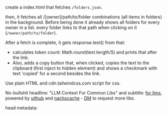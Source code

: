 create a index.html that fetches `/folders.json`.

then, it fetches all /[owner]/path/to/folder combinations (all items in folders) in the background. Before being done it already shows all folders for every owner in a list. every folder links to that path when clicking on it (`/owner/path/to/folder`).

After a fetch is complete, it gets response.text() from that:

- calculates token count: Math.round(text.length/5) and prints that after the link.
- Also, adds a copy button that, when clicked, copies the text to the clipboard (first inject to hidden element) and shows a checkmark with text 'copied' for a second besides the link.

Use plain HTML and cdn.tailwindcss.com script for css.

No-bullshit headline: "LLM Context For Common Libs" and subtitle: [for llms](/llms.txt), powered by [uithub](https://uithub.com) and [nachocache](https://nachocache.com) - [DM](https://x.com/janwilmake) to request more libs.

head metadata:

<meta property="og:type" content="website" />
<meta property="og:url" content="https://docs.uithub.com" />
<meta property="og:image" content="https://quickog.com/screenshot/docs.uithub.com" />
